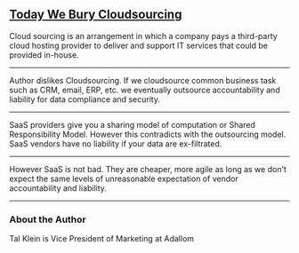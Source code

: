 [Today We Bury Cloudsourcing](https://thenewstack.io/today-we-bury-cloudsourcing/)
---

Cloud sourcing is an arrangement in which a company pays a third-party cloud hosting provider to deliver and support IT services that could be provided in-house.

---

Author dislikes Cloudsourcing. If we cloudsource common business task such as CRM, email, ERP, etc. we eventually outsource accountability and liability for data compliance and security.

---

SaaS providers give you a sharing model of computation or Shared Responsibility Model. However this contradicts with the outsourcing model. SaaS vendors have no liability if your data are ex-filtrated.

---

However SaaS is not bad. They are cheaper, more agile as long as we don't expect the same levels of unreasonable expectation of vendor accountability and liability.

---

### About the Author

Tal Klein is Vice President of Marketing at Adallom